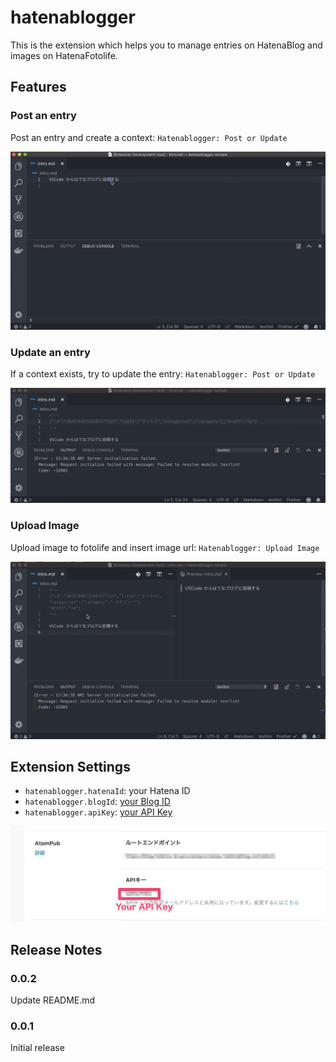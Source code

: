 # hatenablogger

This is the extension which helps you to manage entries on HatenaBlog and images on HatenaFotolife.

## Features

### Post an entry

Post an entry and create a context: `Hatenablogger: Post or Update`

![post-entry](./images/post-entry.gif)

### Update an entry

If a context exists, try to update the entry: `Hatenablogger: Post or Update`

![update-entry](./images/update-entry.gif)

### Upload Image

Upload image to fotolife and insert image url: `Hatenablogger: Upload Image`

![upload-image](./images/upload-image.gif)

## Extension Settings

- `hatenablogger.hatenaId`: your Hatena ID
- `hatenablogger.blogId`: [your Blog ID](http://blog.hatena.ne.jp/my/config)
- `hatenablogger.apiKey`: [your API Key](http://blog.hatena.ne.jp/my/config/detail)

![](./images/api-key.png)

## Release Notes

### 0.0.2

Update README.md

### 0.0.1

Initial release

